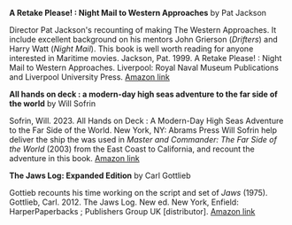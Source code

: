 
**A Retake Please! : Night Mail to Western Approaches** by Pat Jackson

Director Pat Jackson's recounting of making The Western Approaches. It include excellent background on his mentors John Grierson (_Drifters_) and Harry Watt (_Night Mail_). This book is well worth reading for anyone interested in Maritime movies. 
Jackson, Pat. 1999. A Retake Please! : Night Mail to Western Approaches.
Liverpool: Royal Naval Museum Publications and Liverpool University Press. 
[Amazon link](https://www.amazon.com/Retake-Please-Filming-Western-Approaches/dp/0853239533)


**All hands on deck : a modern-day high seas adventure to the far side of the world** by Will Sofrin

Sofrin, Will. 2023. All Hands on Deck : A Modern-Day High Seas Adventure to the Far Side of the World. New York, NY: Abrams Press
Will Sofrin help deliver the ship the was used in _Master and Commander: The Far Side of the World_ (2003) from the East Coast to California, and recount the adventure in this book.
[Amazon link](https://www.amazon.com/s?k=will+sofrin&i=stripbooks&crid=35XTO1STS2TTH&sprefix=will+sofrin%2Cstripbooks%2C159&ref=nb_sb_noss_1)


**The Jaws Log: Expanded Edition** by Carl Gottlieb

Gottieb recounts his time working on the script and set of _Jaws_ (1975).
Gottlieb, Carl. 2012. The Jaws Log. New ed. New York, Enfield: HarperPaperbacks ; Publishers Group UK [distributor].
[Amazon link](https://www.amazon.com/Carl-Gottlieb-Jaws-Log-Newmarket/dp/B00SCTPAVK/ref=pd_sbs_d_sccl_2_2/145-4408917-9242256?pd_rd_w=Ct9cX&content-id=amzn1.sym.2cd14f8d-eb5c-4042-b934-4a05eafd2874&pf_rd_p=2cd14f8d-eb5c-4042-b934-4a05eafd2874&pf_rd_r=185XY36ECDTT4Z4D7FE5&pd_rd_wg=ejwLS&pd_rd_r=ad3bef92-b953-4b91-95dc-f89b88340e3f&pd_rd_i=B00SCTPAVK&psc=1)

